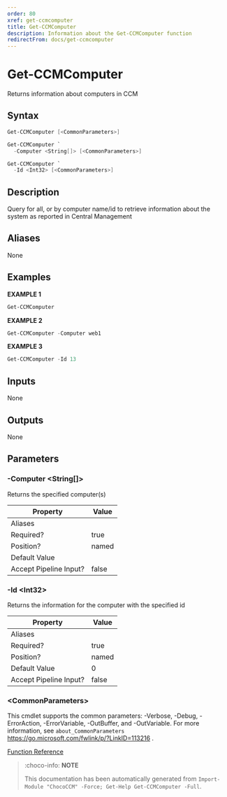 ```yaml
---
order: 80
xref: get-ccmcomputer
title: Get-CCMComputer
description: Information about the Get-CCMComputer function
redirectFrom: docs/get-ccmcomputer
---
```


# Get-CCMComputer

<!-- This documentation is automatically generated from /Get-CCMComputer.ps1 using GenerateDocs.ps1. Contributions are welcome at the original location(s). -->

Returns information about computers in CCM

## Syntax

~~~powershell
Get-CCMComputer [<CommonParameters>]
~~~


~~~powershell
Get-CCMComputer `
  -Computer <String[]> [<CommonParameters>]
~~~


~~~powershell
Get-CCMComputer `
  -Id <Int32> [<CommonParameters>]
~~~

## Description

Query for all, or by computer name/id to retrieve information about the system as reported in Central Management


## Aliases

None

## Examples

 **EXAMPLE 1**

~~~powershell
Get-CCMComputer

~~~

**EXAMPLE 2**

~~~powershell
Get-CCMComputer -Computer web1

~~~

**EXAMPLE 3**

~~~powershell
Get-CCMComputer -Id 13

~~~

## Inputs

None

## Outputs

None

## Parameters

###  -Computer &lt;String[]&gt;
Returns the specified computer(s)

Property               | Value
---------------------- | -----
Aliases                |
Required?              | true
Position?              | named
Default Value          |
Accept Pipeline Input? | false

###  -Id &lt;Int32&gt;
Returns the information for the computer with the specified id

Property               | Value
---------------------- | -----
Aliases                |
Required?              | true
Position?              | named
Default Value          | 0
Accept Pipeline Input? | false

### &lt;CommonParameters&gt;

This cmdlet supports the common parameters: -Verbose, -Debug, -ErrorAction, -ErrorVariable, -OutBuffer, and -OutVariable. For more information, see `about_CommonParameters` https://go.microsoft.com/fwlink/p/?LinkID=113216 .



[Function Reference](xref:chococcm-functions)

> :choco-info: **NOTE**
> 
> This documentation has been automatically generated from `Import-Module "ChocoCCM" -Force; Get-Help Get-CCMComputer -Full`.
